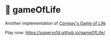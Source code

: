 # 🧬 gameOfLife

Another implementation of [Conway's Game of Life](https://en.wikipedia.org/wiki/Conway%27s_Game_of_Life)

Play now:
https://supervo1d.github.io/gameOfLife/
